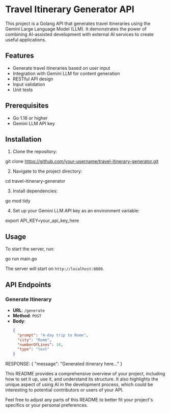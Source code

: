 # Travel Itinerary Generator API

This project is a Golang API that generates travel itineraries using the Gemini Large Language Model (LLM). It demonstrates the power of combining AI-assisted development with external AI services to create useful applications.


## Features

- Generate travel itineraries based on user input
- Integration with Gemini LLM for content generation
- RESTful API design
- Input validation
- Unit tests

## Prerequisites

- Go 1.16 or higher
- Gemini LLM API key

## Installation

1. Clone the repository:

git clone https://github.com/your-username/travel-itinerary-generator.git

2. Navigate to the project directory:

cd travel-itinerary-generator

3. Install dependencies:

go mod tidy

4. Set up your Gemini LLM API key as an environment variable:

export API_KEY=your_api_key_here

## Usage

To start the server, run:

go run main.go

The server will start on `http://localhost:8080`.

## API Endpoints

### Generate Itinerary

- **URL**: `/generate`
- **Method**: `POST`
- **Body**:
  ```json
  {
    "prompt": "4-day trip to Rome",
    "city": "Rome",
    "numberOfLines": 10,
    "type": "text"
  }

RESPONSE:
{
  "message": "Generated itinerary here..."
}


This README provides a comprehensive overview of your project, including how to set it up, use it, and understand its structure. It also highlights the unique aspect of using AI in the development process, which could be interesting to potential contributors or users of your API.

Feel free to adjust any parts of this README to better fit your project's specifics or your personal preferences.


